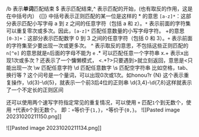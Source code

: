 /b 表示**单词**匹配结束
$ 表示匹配结束,\^ 表示匹配的开始，(也有取反的作用，这是在中括号内）
{[]} 中括号表示正则匹配的某一位是这样的
\* 的意思
 `[a-z]*`：这部分表示匹配小写字母 a 到 z 之间的任意字符（包括 a 和 z）。`*` 表示前面的字符集可以重复零次或多次。因此，`[a-z]*` 匹配任意数量的小写字母字符。
 +的意思
`[0-3]+`：这部分表示匹配数字 0 到 3 之间的任意字符（包括 0 和 3）。`+` 表示前面的字符集至少要出现一次或更多次。
^ 表示取反的意思，不包括这些正则匹配的
`n[^e]` 的意思就是`n`后面的字母不能为 `e`
.\* 可以匹配任意一个字符串
x.+ 表示x出现1次或多次
\? 还表示了一个慵懒模式， <\.+?>只要遇到>就立刻返回，意思是<只能出现一次
\\w 匹配任意字符
\\d 匹配任意数字
\\s 匹配空字符串 比如空格，tab、换行等
\? 这个问号是一个量词，可以出现0次或1次。如honou?r
{N} 这个表示重复操作，\d{3}-\d{5}，就表示一个前3后4位的正则串
\d{3,4}-\d{7,8}这样就表示了一个不定长的正则区间

还可以使用两个速写字符指定常见的重复情况，可以使用 `+` 匹配`1`个到无数个，使用 `*`代表`0`个到无数个。
即：`+`等价于`{1,}`，`*`等价于`{0,}`。
![[Pasted image 20231020211150.png]]

![[Pasted image 20231020211134.png]]